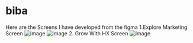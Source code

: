 # biba
Here are the Screens I have developed from the figma
1.Explore Marketing Screen
![image](https://github.com/user-attachments/assets/f09c8d9e-951b-46f7-b9ff-cc12b75057e7)
![image](https://github.com/user-attachments/assets/61a1fd8a-3abf-4f7d-b6a9-69fd6fafd3ee)
2. Grow With HX Screen
![image](https://github.com/user-attachments/assets/630bd632-a711-47bc-ad9e-ecc6f9fa8a56)

